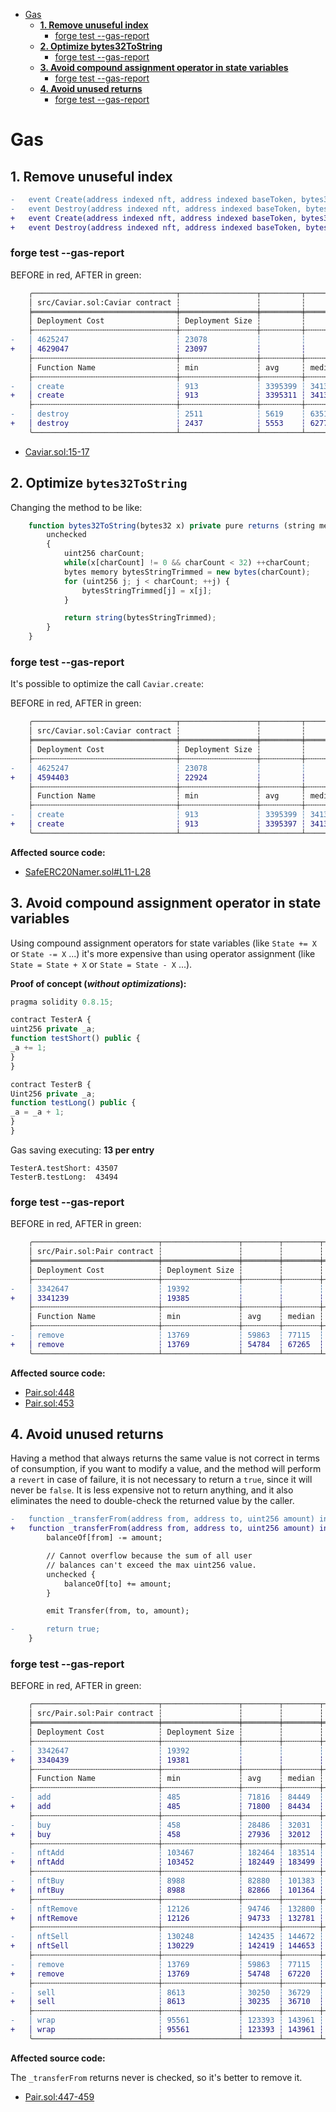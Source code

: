- [Gas](#gas)
    - [**1. Remove unuseful index**](#1-remove-unuseful-index)
        - [forge test --gas-report](#forge-test---gas-report)
    - [**2. Optimize bytes32ToString**](#2-optimize-bytes32tostring)
        - [forge test --gas-report](#forge-test---gas-report)
    - [**3. Avoid compound assignment operator in state variables**](#3-avoid-compound-assignment-operator-in-state-variables)
        - [forge test --gas-report](#forge-test---gas-report)
    - [**4. Avoid unused returns**](#4-avoid-unused-returns)
        - [forge test --gas-report](#forge-test---gas-report)

# Gas

## **1. Remove unuseful index**

```diff
-   event Create(address indexed nft, address indexed baseToken, bytes32 indexed merkleRoot);
-   event Destroy(address indexed nft, address indexed baseToken, bytes32 indexed merkleRoot);
+   event Create(address indexed nft, address indexed baseToken, bytes32 merkleRoot);
+   event Destroy(address indexed nft, address indexed baseToken, bytes32 merkleRoot);
```

### forge test --gas-report

BEFORE in red, AFTER in green:

```diff
    ╭────────────────────────────────┬─────────────────┬─────────┬─────────┬─────────┬─────────╮
    │ src/Caviar.sol:Caviar contract ┆                 ┆         ┆         ┆         ┆         │
    ╞════════════════════════════════╪═════════════════╪═════════╪═════════╪═════════╪═════════╡
    │ Deployment Cost                ┆ Deployment Size ┆         ┆         ┆         ┆         │
    ├╌╌╌╌╌╌╌╌╌╌╌╌╌╌╌╌╌╌╌╌╌╌╌╌╌╌╌╌╌╌╌╌┼╌╌╌╌╌╌╌╌╌╌╌╌╌╌╌╌╌┼╌╌╌╌╌╌╌╌╌┼╌╌╌╌╌╌╌╌╌┼╌╌╌╌╌╌╌╌╌┼╌╌╌╌╌╌╌╌╌┤
-   │ 4625247                        ┆ 23078           ┆         ┆         ┆         ┆         │
+   │ 4629047                        ┆ 23097           ┆         ┆         ┆         ┆         │
    ├╌╌╌╌╌╌╌╌╌╌╌╌╌╌╌╌╌╌╌╌╌╌╌╌╌╌╌╌╌╌╌╌┼╌╌╌╌╌╌╌╌╌╌╌╌╌╌╌╌╌┼╌╌╌╌╌╌╌╌╌┼╌╌╌╌╌╌╌╌╌┼╌╌╌╌╌╌╌╌╌┼╌╌╌╌╌╌╌╌╌┤
    │ Function Name                  ┆ min             ┆ avg     ┆ median  ┆ max     ┆ # calls │
    ├╌╌╌╌╌╌╌╌╌╌╌╌╌╌╌╌╌╌╌╌╌╌╌╌╌╌╌╌╌╌╌╌┼╌╌╌╌╌╌╌╌╌╌╌╌╌╌╌╌╌┼╌╌╌╌╌╌╌╌╌┼╌╌╌╌╌╌╌╌╌┼╌╌╌╌╌╌╌╌╌┼╌╌╌╌╌╌╌╌╌┤
-   │ create                         ┆ 913             ┆ 3395399 ┆ 3413705 ┆ 3472634 ┆ 190     │
+   │ create                         ┆ 913             ┆ 3395311 ┆ 3413616 ┆ 3472545 ┆ 190     │
    ├╌╌╌╌╌╌╌╌╌╌╌╌╌╌╌╌╌╌╌╌╌╌╌╌╌╌╌╌╌╌╌╌┼╌╌╌╌╌╌╌╌╌╌╌╌╌╌╌╌╌┼╌╌╌╌╌╌╌╌╌┼╌╌╌╌╌╌╌╌╌┼╌╌╌╌╌╌╌╌╌┼╌╌╌╌╌╌╌╌╌┤
-   │ destroy                        ┆ 2511            ┆ 5619    ┆ 6351    ┆ 6351    ┆ 10      │
+   │ destroy                        ┆ 2437            ┆ 5553    ┆ 6277    ┆ 6277    ┆ 10      │
    ╰────────────────────────────────┴─────────────────┴─────────┴─────────┴─────────┴─────────╯
```

- [Caviar.sol:15-17](https://github.com/code-423n4/2022-12-caviar/blob/0212f9dc3b6a418803dbfacda0e340e059b8aae2/src/Caviar.sol#L15-L17)

## **2. Optimize `bytes32ToString`**

Changing the method to be like:

```js
    function bytes32ToString(bytes32 x) private pure returns (string memory) {
        unchecked
        {
            uint256 charCount;
            while(x[charCount] != 0 && charCount < 32) ++charCount;
            bytes memory bytesStringTrimmed = new bytes(charCount);
            for (uint256 j; j < charCount; ++j) {
                bytesStringTrimmed[j] = x[j];
            }

            return string(bytesStringTrimmed);
        }
    }
```

### forge test --gas-report

It's possible to optimize the call `Caviar.create`:

BEFORE in red, AFTER in green:

```diff
    ╭────────────────────────────────┬─────────────────┬─────────┬─────────┬─────────┬─────────╮
    │ src/Caviar.sol:Caviar contract ┆                 ┆         ┆         ┆         ┆         │
    ╞════════════════════════════════╪═════════════════╪═════════╪═════════╪═════════╪═════════╡
    │ Deployment Cost                ┆ Deployment Size ┆         ┆         ┆         ┆         │
    ├╌╌╌╌╌╌╌╌╌╌╌╌╌╌╌╌╌╌╌╌╌╌╌╌╌╌╌╌╌╌╌╌┼╌╌╌╌╌╌╌╌╌╌╌╌╌╌╌╌╌┼╌╌╌╌╌╌╌╌╌┼╌╌╌╌╌╌╌╌╌┼╌╌╌╌╌╌╌╌╌┼╌╌╌╌╌╌╌╌╌┤
-   │ 4625247                        ┆ 23078           ┆         ┆         ┆         ┆         │
+   │ 4594403                        ┆ 22924           ┆         ┆         ┆         ┆         │
    ├╌╌╌╌╌╌╌╌╌╌╌╌╌╌╌╌╌╌╌╌╌╌╌╌╌╌╌╌╌╌╌╌┼╌╌╌╌╌╌╌╌╌╌╌╌╌╌╌╌╌┼╌╌╌╌╌╌╌╌╌┼╌╌╌╌╌╌╌╌╌┼╌╌╌╌╌╌╌╌╌┼╌╌╌╌╌╌╌╌╌┤
    │ Function Name                  ┆ min             ┆ avg     ┆ median  ┆ max     ┆ # calls │
    ├╌╌╌╌╌╌╌╌╌╌╌╌╌╌╌╌╌╌╌╌╌╌╌╌╌╌╌╌╌╌╌╌┼╌╌╌╌╌╌╌╌╌╌╌╌╌╌╌╌╌┼╌╌╌╌╌╌╌╌╌┼╌╌╌╌╌╌╌╌╌┼╌╌╌╌╌╌╌╌╌┼╌╌╌╌╌╌╌╌╌┤
-   │ create                         ┆ 913             ┆ 3395399 ┆ 3413705 ┆ 3472634 ┆ 190     │
+   │ create                         ┆ 913             ┆ 3395397 ┆ 3413705 ┆ 3472490 ┆ 190     │
    ╰────────────────────────────────┴─────────────────┴─────────┴─────────┴─────────┴─────────╯
```

**Affected source code:**

- [SafeERC20Namer.sol#L11-L28](https://github.com/code-423n4/2022-12-caviar/blob/0212f9dc3b6a418803dbfacda0e340e059b8aae2/src/lib/SafeERC20Namer.sol#L11-L28)

## **3. Avoid compound assignment operator in state variables**

Using compound assignment operators for state variables (like `State += X` or `State -= X` ...) it's more expensive than using operator assignment (like `State = State + X` or `State = State - X` ...).

**Proof of concept (*without optimizations*):**

```javascript
pragma solidity 0.8.15;

contract TesterA {
uint256 private _a;
function testShort() public {
_a += 1;
}
}

contract TesterB {
Uint256 private _a;
function testLong() public {
_a = _a + 1;
}
}
```

Gas saving executing: **13 per entry**

```
TesterA.testShort: 43507
TesterB.testLong:  43494
```

### forge test --gas-report

BEFORE in red, AFTER in green:

```diff
    ╭────────────────────────────┬─────────────────┬────────┬────────┬────────┬─────────╮
    │ src/Pair.sol:Pair contract ┆                 ┆        ┆        ┆        ┆         │
    ╞════════════════════════════╪═════════════════╪════════╪════════╪════════╪═════════╡
    │ Deployment Cost            ┆ Deployment Size ┆        ┆        ┆        ┆         │
    ├╌╌╌╌╌╌╌╌╌╌╌╌╌╌╌╌╌╌╌╌╌╌╌╌╌╌╌╌┼╌╌╌╌╌╌╌╌╌╌╌╌╌╌╌╌╌┼╌╌╌╌╌╌╌╌┼╌╌╌╌╌╌╌╌┼╌╌╌╌╌╌╌╌┼╌╌╌╌╌╌╌╌╌┤
-   │ 3342647                    ┆ 19392           ┆        ┆        ┆        ┆         │
+   │ 3341239                    ┆ 19385           ┆        ┆        ┆        ┆         │
    ├╌╌╌╌╌╌╌╌╌╌╌╌╌╌╌╌╌╌╌╌╌╌╌╌╌╌╌╌┼╌╌╌╌╌╌╌╌╌╌╌╌╌╌╌╌╌┼╌╌╌╌╌╌╌╌┼╌╌╌╌╌╌╌╌┼╌╌╌╌╌╌╌╌┼╌╌╌╌╌╌╌╌╌┤
    │ Function Name              ┆ min             ┆ avg    ┆ median ┆ max    ┆ # calls │
    ├╌╌╌╌╌╌╌╌╌╌╌╌╌╌╌╌╌╌╌╌╌╌╌╌╌╌╌╌┼╌╌╌╌╌╌╌╌╌╌╌╌╌╌╌╌╌┼╌╌╌╌╌╌╌╌┼╌╌╌╌╌╌╌╌┼╌╌╌╌╌╌╌╌┼╌╌╌╌╌╌╌╌╌┤
-   │ remove                     ┆ 13769           ┆ 59863  ┆ 77115  ┆ 83615  ┆ 10      │
+   │ remove                     ┆ 13769           ┆ 54784  ┆ 67265  ┆ 83641  ┆ 10      │
    ╰────────────────────────────┴─────────────────┴────────┴────────┴────────┴─────────╯
```

**Affected source code:**

- [Pair.sol:448](https://github.com/code-423n4/2022-12-caviar/blob/0212f9dc3b6a418803dbfacda0e340e059b8aae2/src/Pair.sol#L448)
- [Pair.sol:453](https://github.com/code-423n4/2022-12-caviar/blob/0212f9dc3b6a418803dbfacda0e340e059b8aae2/src/Pair.sol#L453)

## **4. Avoid unused returns**

Having a method that always returns the same value is not correct in terms of consumption, if you want to modify a value, and the method will perform a `revert` in case of failure, it is not necessary to return a `true`, since it will never be `false`. It is less expensive not to return anything, and it also eliminates the need to double-check the returned value by the caller.

```diff
-   function _transferFrom(address from, address to, uint256 amount) internal {
+   function _transferFrom(address from, address to, uint256 amount) internal returns (bool) {
        balanceOf[from] -= amount;

        // Cannot overflow because the sum of all user
        // balances can't exceed the max uint256 value.
        unchecked {
            balanceOf[to] += amount;
        }

        emit Transfer(from, to, amount);

-       return true;
    }
```

### forge test --gas-report

BEFORE in red, AFTER in green:

```diff
    ╭────────────────────────────┬─────────────────┬────────┬────────┬────────┬─────────╮
    │ src/Pair.sol:Pair contract ┆                 ┆        ┆        ┆        ┆         │
    ╞════════════════════════════╪═════════════════╪════════╪════════╪════════╪═════════╡
    │ Deployment Cost            ┆ Deployment Size ┆        ┆        ┆        ┆         │
    ├╌╌╌╌╌╌╌╌╌╌╌╌╌╌╌╌╌╌╌╌╌╌╌╌╌╌╌╌┼╌╌╌╌╌╌╌╌╌╌╌╌╌╌╌╌╌┼╌╌╌╌╌╌╌╌┼╌╌╌╌╌╌╌╌┼╌╌╌╌╌╌╌╌┼╌╌╌╌╌╌╌╌╌┤
-   │ 3342647                    ┆ 19392           ┆        ┆        ┆        ┆         │
+   │ 3340439                    ┆ 19381           ┆        ┆        ┆        ┆         │
    ├╌╌╌╌╌╌╌╌╌╌╌╌╌╌╌╌╌╌╌╌╌╌╌╌╌╌╌╌┼╌╌╌╌╌╌╌╌╌╌╌╌╌╌╌╌╌┼╌╌╌╌╌╌╌╌┼╌╌╌╌╌╌╌╌┼╌╌╌╌╌╌╌╌┼╌╌╌╌╌╌╌╌╌┤
    │ Function Name              ┆ min             ┆ avg    ┆ median ┆ max    ┆ # calls │
    ├╌╌╌╌╌╌╌╌╌╌╌╌╌╌╌╌╌╌╌╌╌╌╌╌╌╌╌╌┼╌╌╌╌╌╌╌╌╌╌╌╌╌╌╌╌╌┼╌╌╌╌╌╌╌╌┼╌╌╌╌╌╌╌╌┼╌╌╌╌╌╌╌╌┼╌╌╌╌╌╌╌╌╌┤
-   │ add                        ┆ 485             ┆ 71816  ┆ 84449  ┆ 110061 ┆ 79      │
+   │ add                        ┆ 485             ┆ 71800  ┆ 84434  ┆ 110042 ┆ 79      │
    ├╌╌╌╌╌╌╌╌╌╌╌╌╌╌╌╌╌╌╌╌╌╌╌╌╌╌╌╌┼╌╌╌╌╌╌╌╌╌╌╌╌╌╌╌╌╌┼╌╌╌╌╌╌╌╌┼╌╌╌╌╌╌╌╌┼╌╌╌╌╌╌╌╌┼╌╌╌╌╌╌╌╌╌┤
-   │ buy                        ┆ 458             ┆ 28486  ┆ 32031  ┆ 45624  ┆ 11      │
+   │ buy                        ┆ 458             ┆ 27936  ┆ 32012  ┆ 45605  ┆ 11      │
    ├╌╌╌╌╌╌╌╌╌╌╌╌╌╌╌╌╌╌╌╌╌╌╌╌╌╌╌╌┼╌╌╌╌╌╌╌╌╌╌╌╌╌╌╌╌╌┼╌╌╌╌╌╌╌╌┼╌╌╌╌╌╌╌╌┼╌╌╌╌╌╌╌╌┼╌╌╌╌╌╌╌╌╌┤
-   │ nftAdd                     ┆ 103467          ┆ 182464 ┆ 183514 ┆ 233870 ┆ 18      │
+   │ nftAdd                     ┆ 103452          ┆ 182449 ┆ 183499 ┆ 233851 ┆ 18      │
    ├╌╌╌╌╌╌╌╌╌╌╌╌╌╌╌╌╌╌╌╌╌╌╌╌╌╌╌╌┼╌╌╌╌╌╌╌╌╌╌╌╌╌╌╌╌╌┼╌╌╌╌╌╌╌╌┼╌╌╌╌╌╌╌╌┼╌╌╌╌╌╌╌╌┼╌╌╌╌╌╌╌╌╌┤
-   │ nftBuy                     ┆ 8988            ┆ 82880  ┆ 101383 ┆ 103383 ┆ 5       │
+   │ nftBuy                     ┆ 8988            ┆ 82866  ┆ 101364 ┆ 103364 ┆ 5       │
    ├╌╌╌╌╌╌╌╌╌╌╌╌╌╌╌╌╌╌╌╌╌╌╌╌╌╌╌╌┼╌╌╌╌╌╌╌╌╌╌╌╌╌╌╌╌╌┼╌╌╌╌╌╌╌╌┼╌╌╌╌╌╌╌╌┼╌╌╌╌╌╌╌╌┼╌╌╌╌╌╌╌╌╌┤
-   │ nftRemove                  ┆ 12126           ┆ 94746  ┆ 132800 ┆ 139300 ┆ 6       │
+   │ nftRemove                  ┆ 12126           ┆ 94733  ┆ 132781 ┆ 139281 ┆ 6       │
    ├╌╌╌╌╌╌╌╌╌╌╌╌╌╌╌╌╌╌╌╌╌╌╌╌╌╌╌╌┼╌╌╌╌╌╌╌╌╌╌╌╌╌╌╌╌╌┼╌╌╌╌╌╌╌╌┼╌╌╌╌╌╌╌╌┼╌╌╌╌╌╌╌╌┼╌╌╌╌╌╌╌╌╌┤
-   │ nftSell                    ┆ 130248          ┆ 142435 ┆ 144672 ┆ 149922 ┆ 6       │
+   │ nftSell                    ┆ 130229          ┆ 142419 ┆ 144653 ┆ 149903 ┆ 6       │
    ├╌╌╌╌╌╌╌╌╌╌╌╌╌╌╌╌╌╌╌╌╌╌╌╌╌╌╌╌┼╌╌╌╌╌╌╌╌╌╌╌╌╌╌╌╌╌┼╌╌╌╌╌╌╌╌┼╌╌╌╌╌╌╌╌┼╌╌╌╌╌╌╌╌┼╌╌╌╌╌╌╌╌╌┤
-   │ remove                     ┆ 13769           ┆ 59863  ┆ 77115  ┆ 83615  ┆ 10      │
+   │ remove                     ┆ 13769           ┆ 54748  ┆ 67220  ┆ 83596  ┆ 10      │
    ├╌╌╌╌╌╌╌╌╌╌╌╌╌╌╌╌╌╌╌╌╌╌╌╌╌╌╌╌┼╌╌╌╌╌╌╌╌╌╌╌╌╌╌╌╌╌┼╌╌╌╌╌╌╌╌┼╌╌╌╌╌╌╌╌┼╌╌╌╌╌╌╌╌┼╌╌╌╌╌╌╌╌╌┤
-   │ sell                       ┆ 8613            ┆ 30250  ┆ 36729  ┆ 43229  ┆ 7       │
+   │ sell                       ┆ 8613            ┆ 30235  ┆ 36710  ┆ 43210  ┆ 7       │
    ├╌╌╌╌╌╌╌╌╌╌╌╌╌╌╌╌╌╌╌╌╌╌╌╌╌╌╌╌┼╌╌╌╌╌╌╌╌╌╌╌╌╌╌╌╌╌┼╌╌╌╌╌╌╌╌┼╌╌╌╌╌╌╌╌┼╌╌╌╌╌╌╌╌┼╌╌╌╌╌╌╌╌╌┤
-   │ wrap                       ┆ 95561           ┆ 123393 ┆ 143961 ┆ 145187 ┆ 7       │
+   │ wrap                       ┆ 95561           ┆ 123393 ┆ 143961 ┆ 145187 ┆ 7       │
    ╰────────────────────────────┴─────────────────┴────────┴────────┴────────┴─────────╯
```

**Affected source code:**

The `_transferFrom` returns never is checked, so it's better to remove it.

- [Pair.sol:447-459](https://github.com/code-423n4/2022-12-caviar/blob/0212f9dc3b6a418803dbfacda0e340e059b8aae2/src/Pair.sol#L447-L459)
